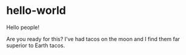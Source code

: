 # hello-world

Hello people!

Are you ready for this?
I've had tacos on the moon and I find them far superior to Earth tacos.
